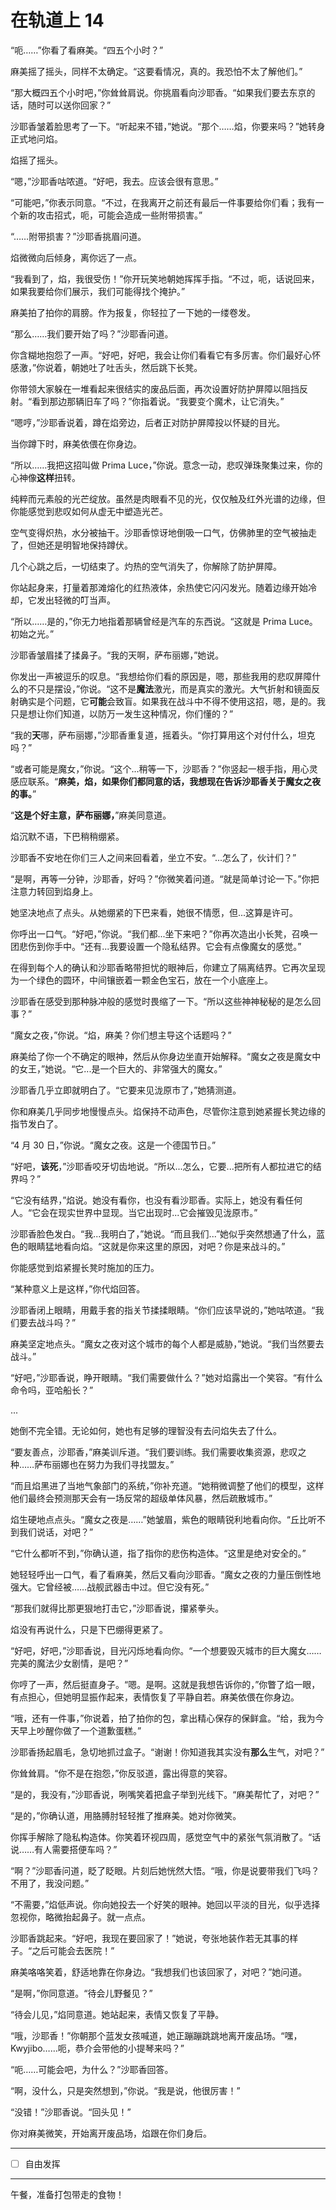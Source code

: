 # 在轨道上 14

“呃……”你看了看麻美。“四五个小时？”

麻美摇了摇头，同样不太确定。“这要看情况，真的。我恐怕不太了解他们。”

“那大概四五个小时吧，”你耸耸肩说。你挑眉看向沙耶香。“如果我们要去东京的话，随时可以送你回家？”

沙耶香皱着脸思考了一下。“听起来不错，”她说。“那个……焰，你要来吗？”她转身正式地问焰。

焰摇了摇头。

“嗯，”沙耶香咕哝道。“好吧，我去。应该会很有意思。”

“可能吧，”你表示同意。“不过，在我离开之前还有最后一件事要给你们看；我有一个新的攻击招式，呃，可能会造成一些附带损害。”

“……附带损害？”沙耶香挑眉问道。

焰微微向后倾身，离你远了一点。

“我看到了，焰，我很受伤！”你开玩笑地朝她挥挥手指。“不过，呃，话说回来，如果我要给你们展示，我们可能得找个掩护。”

麻美拍了拍你的肩膀。作为报复，你轻拉了一下她的一缕卷发。

“那么……我们要开始了吗？”沙耶香问道。

你含糊地抱怨了一声。“好吧，好吧，我会让你们看看它有多厉害。你们最好心怀感激，”你说着，朝她吐了吐舌头，然后跳下长凳。

你带领大家躲在一堆看起来很结实的废品后面，再次设置好防护屏障以阻挡反射。“看到那边那辆旧车了吗？”你指着说。“我要变个魔术，让它消失。”

“嗯哼，”沙耶香说着，蹲在焰旁边，后者正对防护屏障投以怀疑的目光。

当你蹲下时，麻美依偎在你身边。

“所以……我把这招叫做 Prima Luce，”你说。意念一动，悲叹弹珠聚集过来，你的心神像**这样**扭转。

纯粹而元素般的光芒绽放。虽然是肉眼看不见的光，仅仅触及红外光谱的边缘，但你能感觉到悲叹如何从虚无中塑造光芒。

空气变得炽热，水分被抽干。沙耶香惊讶地倒吸一口气，仿佛肺里的空气被抽走了，但她还是明智地保持蹲伏。

几个心跳之后，一切结束了。灼热的空气消失了，你解除了防护屏障。

你站起身来，打量着那滩熔化的红热液体，余热使它闪闪发光。随着边缘开始冷却，它发出轻微的叮当声。

“所以……是的，”你无力地指着那辆曾经是汽车的东西说。“这就是 Prima Luce。初始之光。”

沙耶香皱眉揉了揉鼻子。“我的天啊，萨布丽娜，”她说。

你发出一声被逗乐的叹息。“我想给你们看的原因是，嗯，那些我用的悲叹屏障什么的不只是摆设，”你说。“这不是**魔法**激光，而是真实的激光。大气折射和镜面反射确实是个问题，它**可能**会致盲。如果我在战斗中不得不使用这招，嗯，是的。我只是想让你们知道，以防万一发生这种情况，你们懂的？”

“我的**天**哪，萨布丽娜，”沙耶香重复道，摇着头。“你打算用这个对付什么，坦克吗？”

“或者可能是魔女，”你说。“这个...稍等一下，沙耶香？”你竖起一根手指，用心灵感应联系。“**麻美，焰，如果你们都同意的话，我想现在告诉沙耶香关于魔女之夜的事。**”

“**这是个好主意，萨布丽娜，**”麻美同意道。

焰沉默不语，下巴稍稍绷紧。

沙耶香不安地在你们三人之间来回看着，坐立不安。“...怎么了，伙计们？”

“是啊，再等一分钟，沙耶香，好吗？”你微笑着问道。“就是简单讨论一下。”你把注意力转回到焰身上。

她坚决地点了点头。从她绷紧的下巴来看，她很不情愿，但...这算是许可。

你呼出一口气。“好吧，”你说。“我们都...坐下来吧？”你再次造出小长凳，召唤一团悲伤到你手中。“还有...我要设置一个隐私结界。它会有点像魔女的感觉。”

在得到每个人的确认和沙耶香略带担忧的眼神后，你建立了隔离结界。它再次呈现为一个绿色的圆环，中间镶嵌着一颗金色宝石，放在一个小底座上。

沙耶香在感受到那种脉冲般的感觉时畏缩了一下。“所以这些神神秘秘的是怎么回事？”

“魔女之夜，”你说。“焰，麻美？你们想主导这个话题吗？”

麻美给了你一个不确定的眼神，然后从你身边坐直开始解释。“魔女之夜是魔女中的女王，”她说。“它...是一个巨大的、非常强大的魔女。”

沙耶香几乎立即就明白了。“它要来见泷原市了，”她猜测道。

你和麻美几乎同步地慢慢点头。焰保持不动声色，尽管你注意到她紧握长凳边缘的指节发白了。

“4 月 30 日，”你说。“魔女之夜。这是一个德国节日。”

“好吧，**该死**，”沙耶香咬牙切齿地说。“所以...怎么，它要...把所有人都拉进它的结界吗？”

“它没有结界，”焰说。她没有看你，也没有看沙耶香。实际上，她没有看任何人。“它会在现实世界中显现。当它出现时...它会摧毁见泷原市。”

沙耶香脸色发白。“我...我明白了，”她说。“而且我们...”她似乎突然想通了什么，蓝色的眼睛猛地看向焰。“这就是你来这里的原因，对吧？你是来战斗的。”

你能感觉到焰紧握长凳时施加的压力。

“某种意义上是这样，”你代焰回答。

沙耶香闭上眼睛，用戴手套的指关节揉揉眼睛。“你们应该早说的，”她咕哝道。“我们要去战斗吗？”

麻美坚定地点头。“魔女之夜对这个城市的每个人都是威胁，”她说。“我们当然要去战斗。”

“好吧，”沙耶香说，睁开眼睛。“我们需要做什么？”她对焰露出一个笑容。“有什么命令吗，亚哈船长？”

...

她倒不完全错。无论如何，她也有足够的理智没有去问焰失去了什么。

“要友善点，沙耶香，”麻美训斥道。“我们要训练。我们需要收集资源，悲叹之种……萨布丽娜也在努力为我们寻找盟友。”

“而且焰黑进了当地气象部门的系统，”你补充道。“她稍微调整了他们的模型，这样他们最终会预测那天会有一场反常的超级单体风暴，然后疏散城市。”

焰生硬地点点头。“魔女之夜是……”她皱眉，紫色的眼睛锐利地看向你。“丘比听不到我们说话，对吧？”

“它什么都听不到，”你确认道，指了指你的悲伤构造体。“这里是绝对安全的。”

她轻轻呼出一口气，看了看麻美，然后又看向沙耶香。“魔女之夜的力量压倒性地强大。它曾经被……战舰武器击中过。但它没有死。”

“那我们就得比那更狠地打击它，”沙耶香说，攥紧拳头。

焰没有再说什么，只是下巴绷得更紧了。

“好吧，好吧，”沙耶香说，目光闪烁地看向你。“一个想要毁灭城市的巨大魔女……完美的魔法少女剧情，是吧？”

你哼了一声，然后挺直身子。“嗯。是啊。这就是我想告诉你的，”你瞥了焰一眼，有点担心，但她明显振作起来，表情恢复了平静自若。麻美依偎在你身边。

“哦，还有一件事，”你说着，拍了拍你的包，拿出精心保存的保鲜盒。“给，我为今天早上吵醒你做了一个道歉蛋糕。”

沙耶香扬起眉毛，急切地抓过盒子。“谢谢！你知道我其实没有**那么**生气，对吧？”

你耸耸肩。“你不是在抱怨，”你反驳道，露出得意的笑容。

“是的，我没有，”沙耶香说，咧嘴笑着把盒子举到光线下。“麻美帮忙了，对吧？”

“是的，”你确认道，用胳膊肘轻轻推了推麻美。她对你微笑。

你挥手解除了隐私构造体。你笑着环视四周，感觉空气中的紧张气氛消散了。“话说……有人需要搭便车吗？”

“啊？”沙耶香问道，眨了眨眼。片刻后她恍然大悟。“哦，你是说要带我们飞吗？不用了，我没问题。”

“不需要，”焰低声说。你向她投去一个好笑的眼神。她回以平淡的目光，似乎选择忽视你，略微抬起鼻子。就一点点。

沙耶香跳起来。“好吧，我现在要回家了！”她说，夸张地装作若无其事的样子。“之后可能会去医院！”

麻美咯咯笑着，舒适地靠在你身边。“我想我们也该回家了，对吧？”她问道。

“是啊，”你同意道。“待会儿野餐见？”

“待会儿见，”焰同意道。她站起来，表情又恢复了平静。

“哦，沙耶香！”你朝那个蓝发女孩喊道，她正蹦蹦跳跳地离开废品场。“嘿，Kwyjibo……呃，恭介会带他的小提琴来吗？”

“呃……可能会吧，为什么？”沙耶香回答。

“啊，没什么，只是突然想到，”你说。“我是说，他很厉害！”

“没错！”沙耶香说。“回头见！”

你对麻美微笑，开始离开废品场，焰跟在你们身后。

---

- [ ] 自由发挥

---

午餐，准备打包带走的食物！
